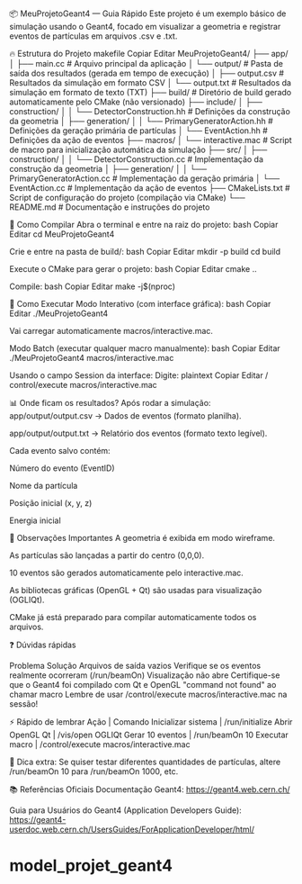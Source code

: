 📦 MeuProjetoGeant4 — Guia Rápido
Este projeto é um exemplo básico de simulação usando o Geant4, focado em visualizar a geometria e registrar eventos de partículas em arquivos .csv e .txt.

🔥 Estrutura do Projeto
makefile
Copiar
Editar
MeuProjetoGeant4/
├── app/
│   ├── main.cc                  # Arquivo principal da aplicação
│   └── output/                  # Pasta de saída dos resultados (gerada em tempo de execução)
│       ├── output.csv           # Resultados da simulação em formato CSV
│       └── output.txt           # Resultados da simulação em formato de texto (TXT)
├── build/                       # Diretório de build gerado automaticamente pelo CMake (não versionado)
├── include/
│   ├── construction/
│   │   └── DetectorConstruction.hh   # Definições da construção da geometria
│   ├── generation/
│   │   └── PrimaryGeneratorAction.hh # Definições da geração primária de partículas
│   └── EventAction.hh                # Definições da ação de eventos
├── macros/
│   └── interactive.mac          # Script de macro para inicialização automática da simulação
├── src/
│   ├── construction/
│   │   └── DetectorConstruction.cc   # Implementação da construção da geometria
│   ├── generation/
│   │   └── PrimaryGeneratorAction.cc # Implementação da geração primária
│   └── EventAction.cc                # Implementação da ação de eventos
├── CMakeLists.txt                # Script de configuração do projeto (compilação via CMake)
└── README.md                     # Documentação e instruções do projeto


🚀 Como Compilar
Abra o terminal e entre na raiz do projeto:
bash
Copiar
Editar
cd MeuProjetoGeant4

Crie e entre na pasta de build/:
bash
Copiar
Editar
mkdir -p build
cd build

Execute o CMake para gerar o projeto:
bash
Copiar
Editar
cmake ..

Compile:
bash
Copiar
Editar
make -j$(nproc)

🧪 Como Executar
Modo Interativo (com interface gráfica):
bash
Copiar
Editar
./MeuProjetoGeant4

Vai carregar automaticamente macros/interactive.mac.

Modo Batch (executar qualquer macro manualmente):
bash
Copiar
Editar
./MeuProjetoGeant4 macros/interactive.mac

Usando o campo Session da interface: Digite:
plaintext
Copiar
Editar
/ control/execute macros/interactive.mac

📊 Onde ficam os resultados?
Após rodar a simulação:
app/output/output.csv → Dados de eventos (formato planilha).

app/output/output.txt → Relatório dos eventos (formato texto legível).

Cada evento salvo contém:

Número do evento (EventID)

Nome da partícula

Posição inicial (x, y, z)

Energia inicial

🎯 Observações Importantes
A geometria é exibida em modo wireframe.

As partículas são lançadas a partir do centro (0,0,0).

10 eventos são gerados automaticamente pelo interactive.mac.

As bibliotecas gráficas (OpenGL + Qt) são usadas para visualização (OGLIQt).

CMake já está preparado para compilar automaticamente todos os arquivos.

❓ Dúvidas rápidas

Problema	                        Solução
Arquivos de saída vazios	        Verifique se os eventos realmente ocorreram (/run/beamOn)
Visualização não abre	            Certifique-se que o Geant4 foi compilado com Qt e OpenGL
"command not found" ao chamar macro	Lembre de usar /control/execute macros/interactive.mac na sessão!

⚡ Rápido de lembrar
Ação                | Comando
Inicializar sistema | /run/initialize
Abrir OpenGL Qt     | /vis/open OGLIQt
Gerar 10 eventos    | /run/beamOn 10
Executar macro      | /control/execute macros/interactive.mac

💬 Dica extra:
Se quiser testar diferentes quantidades de partículas, altere /run/beamOn 10 para /run/beamOn 1000, etc.

📚 Referências Oficiais
Documentação Geant4:
https://geant4.web.cern.ch/

Guia para Usuários do Geant4 (Application Developers Guide):
https://geant4-userdoc.web.cern.ch/UsersGuides/ForApplicationDeveloper/html/

# model_projet_geant4
